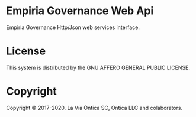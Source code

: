 ﻿# Empiria Governance Web Api

  Empiria Governance Http/Json web services interface.

# License

  This system is distributed by the GNU AFFERO GENERAL PUBLIC LICENSE.

# Copyright

  Copyright © 2017-2020. La Vía Óntica SC, Ontica LLC and colaborators.
